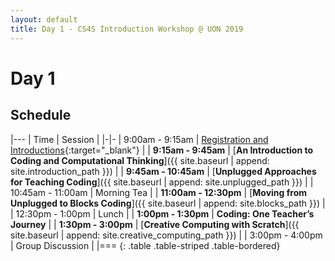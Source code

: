 ```yaml
---
layout: default
title: Day 1 - CS4S Introduction Workshop @ UON 2019
---
```


# Day 1

## Schedule

|---
| Time | Session | 
|-|-
| 9:00am - 9:15am | [Registration and Introductions](https://www.surveymonkey.com/r/cs4s-intro-2019-pre){:target="_blank"} |
| **9:15am - 9:45am** | [**An Introduction to Coding and Computational Thinking**]({{ site.baseurl | append: site.introduction_path }}) |
| **9:45am - 10:45am** | [**Unplugged Approaches for Teaching Coding**]({{ site.baseurl | append: site.unplugged_path }}) |
| 10:45am - 11:00am | Morning Tea |
| **11:00am - 12:30pm** | [**Moving from Unplugged to Blocks Coding**]({{ site.baseurl | append: site.blocks_path }}) |
| 12:30pm - 1:00pm | Lunch |
| **1:00pm - 1:30pm** |	**Coding: One Teacher’s Journey** | 
| **1:30pm - 3:00pm** | [**Creative Computing with Scratch**]({{ site.baseurl | append: site.creative_computing_path }})  |
| 3:00pm - 4:00pm | Group Discussion |
|===
{: .table .table-striped .table-bordered}
